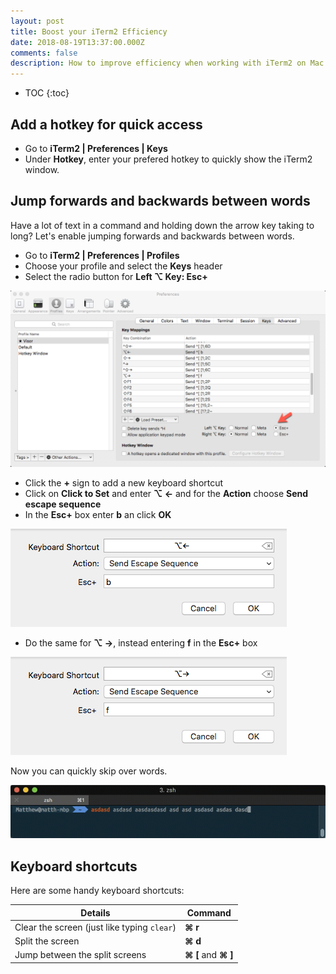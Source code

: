 ```yaml
---
layout: post
title: Boost your iTerm2 Efficiency
date: 2018-08-19T13:37:00.000Z
comments: false
description: How to improve efficiency when working with iTerm2 on Mac OS.
---
```


* TOC
{:toc}

## Add a hotkey for quick access

* Go to **iTerm2 | Preferences | Keys**
* Under **Hotkey**, enter your prefered hotkey to quickly show the iTerm2 window.

## Jump forwards and backwards between words

Have a lot of text in a command and holding down the arrow key taking to long? Let's enable jumping forwards and backwards between words.

* Go to **iTerm2 | Preferences | Profiles**
* Choose your profile and select the **Keys** header
* Select the radio button for **Left ⌥ Key: Esc+**

![Set iTerm2 Escape Key](/images/posts/iterm2/set-profile-escape-key.png)

* Click the **+** sign to add a new keyboard shortcut
* Click on **Click to Set** and enter **⌥ ←** and for the **Action** choose **Send escape sequence**
* In the **Esc+** box enter **b** an click **OK**

![Set the escape key left](/images/posts/iterm2/set-escape-key-left.png)

* Do the same for **⌥ →**, instead entering **f** in the **Esc+** box

![Set the escape key right](/images/posts/iterm2/set-escape-key-right.png)

Now you can quickly skip over words.

![Skip over words](/images/posts/iterm2/skip-over-words.gif)

## Keyboard shortcuts

Here are some handy keyboard shortcuts:

Details | Command
--- | ---
Clear the screen (just like typing `clear`) | **⌘ r**
Split the screen | **⌘ d**
Jump between the split screens | **⌘ [** and **⌘ ]**

